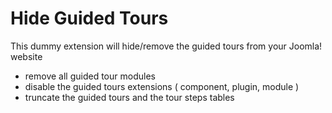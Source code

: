 # Hide Guided Tours
This dummy extension will hide/remove the guided tours from your Joomla! website
 * remove all guided tour modules
 * disable the guided tours extensions ( component, plugin, module )
 * truncate the guided tours and the tour steps tables
